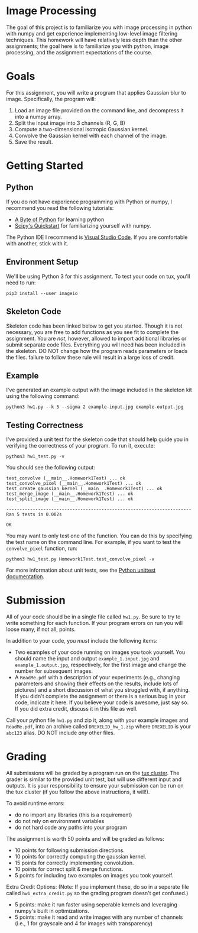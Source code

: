 # Image Processing
The goal of this project is to familiarize you with image processing in python with numpy and get experience implementing low-level image filtering techniques. This homework will have relatively less depth than the other assignments; the goal here is to familiarize you with python, image processing, and the assignment expectations of the course.

# Goals

For this assignment, you will write a program that applies Gaussian blur to image. Specifically, the program will:

1. Load an image file provided on the command line, and decompress it into a numpy array.
2. Split the input image into 3 channels (R, G, B)
3. Compute a two-dimensional isotropic Gaussian kernel.
4. Convolve the Gaussian kernel with each channel of the image.
5. Save the result.

# Getting Started

## Python
If you do not have experience programming with Python or numpy, I recommend you read the following tutorials:

* [A Byte of Python](https://python.swaroopch.com/) for learning python
* [Scipy's Quickstart](https://docs.scipy.org/doc/numpy-dev/user/quickstart.html) for familiarizing yourself with numpy.

The Python IDE I recommend is [Visual Studio Code](https://code.visualstudio.com/). If you are comfortable with another, stick with it.

## Environment Setup

We'll be using Python 3 for this assignment. To test your code on tux, you'll need to run:

```
pip3 install --user imageio
```

## Skeleton Code

Skeleton code has been linked below to get you started. Though it is not necessary, you are free to add functions as you see fit to complete the assignment. You are _not_, however, allowed to import additional libraries or submit separate code files. Everything you will need has been included in the skeleton. DO NOT change how the program reads parameters or loads the files. failure to follow these rule will result in a large loss of credit.

## Example

I've generated an example output with the image included in the skeleton kit using the following command:

```
python3 hw1.py --k 5 --sigma 2 example-input.jpg example-output.jpg 
```

## Testing Correctness

I've provided a unit test for the skeleton code that should help guide you in verifying the correctness of your program. To run it, execute:

```
python3 hw1_test.py -v
```

You should see the following output:
```
test_convolve (__main__.Homework1Test) ... ok
test_convolve_pixel (__main__.Homework1Test) ... ok
test_create_gaussian_kernel (__main__.Homework1Test) ... ok
test_merge_image (__main__.Homework1Test) ... ok
test_split_image (__main__.Homework1Test) ... ok

----------------------------------------------------------------------
Ran 5 tests in 0.002s

OK
```

You may want to only test one of the function. You can do this by specifying the test name on the command line. For example, if you want to test the `convolve_pixel` function, run:

```
python3 hw1_test.py Homework1Test.test_convolve_pixel -v
```

For more information about unit tests, see the [Python unittest documentation](https://docs.python.org/3/library/unittest.html).


# Submission

All of your code should be in a single file called `hw1.py`. Be sure to try to write something for each function. If your program errors on run you will loose many, if not all, points.

In addition to your code, you _must_ include the following items:

* Two examples of your code running on images you took yourself. You should name the input and output `example_1.input.jpg` and  `example_1.output.jpg`, respectively, for the first image and change the number for subsequent images. 
* A  `ReadMe.pdf` with a description of your experiments (e.g., changing parameters and showing their effects on the results, include lots of pictures) and a short discussion of what you struggled with, if anything. If you didn't complete the assignment or there is a serious bug in your code, indicate it here. If you believe your code is awesome, just say so. If you did extra credit, discuss it in this file as well.

Call your python file `hw1.py` and zip it, along with your example images and `ReadMe.pdf`, into an archive called `DREXELID_hw_1.zip` where `DREXELID` is your `abc123` alias. DO NOT include _any_ other files.

# Grading
All submissions will be graded by a program run on the [tux cluster](https://www.cs.drexel.edu/Account/Account.html). The grader is similar to the provided unit test, but will use different input and outputs. It is your responsibility to ensure your submission can be run on the tux cluster (if you follow the above instructions, it will!).

To avoid runtime errors:
* do no import any libraries (this is a requirement)
* do not rely on environment variables
* do not hard code any paths into your program

The assignment is worth 50 points and will be graded as follows:
* 10 points for following submission directions.
* 10 points for correctly computing the gaussian kernel.
* 15 points for correctly implementing convolution.
* 10 points for correct split & merge functions.
* 5 points for including two examples on images you took yourself.

Extra Credit Options:
(Note: If you implement these, do so in a seperate file called `hw1_extra_credit.py` so the grading program doesn't get confused.)
* 5 points: make it run faster using seperable kernels and leveraging numpy's built in optimizations.
* 5 points: make it read and write images with any number of channels (i.e., 1 for grayscale and 4 for images with transparency)
